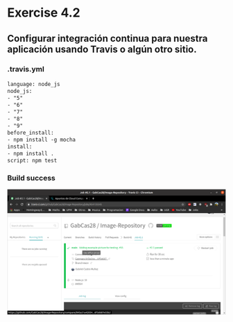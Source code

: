 # Exercise 4.2

## Configurar integración continua para nuestra aplicación usando Travis o algún otro sitio.

### .travis.yml

    language: node_js
    node_js:
    - "5"
    - "6"
    - "7"
    - "8"
    - "9"
    before_install:
    - npm install -g mocha
    install:
    - npm install .
    script: npm test

### Build success

![Configuración Travis](./img/Travis-working.png)